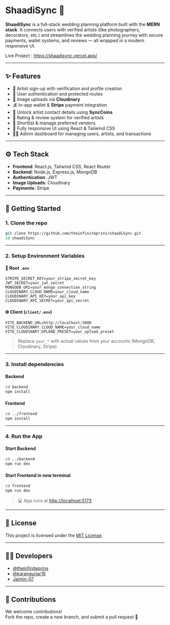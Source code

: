 # ShaadiSync 💍

**ShaadiSync** is a full-stack wedding planning platform built with the **MERN stack**. It connects users with verified artists (like photographers, decorators, etc.) and streamlines the wedding planning journey with secure payments, wallet systems, and reviews — all wrapped in a modern responsive UI.

Live Project : https://shaadisync.vercel.app/

---

## ✨ Features

- 🎨 Artist sign-up with verification and profile creation
- 🔐 User authentication and protected routes
- 📸 Image uploads via **Cloudinary**
- 💰 In-app wallet & **Stripe** payment integration
- 💬 Unlock artist contact details using **SyncCoins**
- 📝 Rating & review system for verified artists
- 📅 Shortlist & manage preferred vendors
- 📱 Fully responsive UI using React & Tailwind CSS
- 🧑‍💼 Admin dashboard for managing users, artists, and transactions

---

## ⚙️ Tech Stack

- **Frontend**: React.js, Tailwind CSS, React Router
- **Backend**: Node.js, Express.js, MongoDB
- **Authentication**: JWT
- **Image Uploads**: Cloudinary
- **Payments**: Stripe


---

## 🚀 Getting Started

### 1. Clone the repo

```bash
git clone https://github.com/theinfiniteprins/shaadiSync.git
cd shaadiSync
```

---

### 2. Setup Environment Variables

#### 🔐 Root `.env`

```env
STRIPE_SECRET_KEY=your_stripe_secret_key
JWT_SECRET=your_jwt_secret
MONGODB_URI=your_mongo_connection_string
CLOUDINARY_CLOUD_NAME=your_cloud_name
CLOUDINARY_API_KEY=your_api_key
CLOUDINARY_API_SECRET=your_api_secret
```

#### 🌐 Client (`client/.env`)

```env
VITE_BACKEND_URL=http://localhost:5000
VITE_CLOUDINARY_CLOUD_NAME=your_cloud_name
VITE_CLOUDINARY_UPLOAD_PRESET=your_upload_preset
```

> Replace `your_*` with actual values from your accounts (MongoDB, Cloudinary, Stripe)

---

### 3. Install dependencies

#### Backend
```bash
cd backend
npm install
```

#### Frontend
```bash
cd ../frontend
npm install
```

---

### 4. Run the App

#### Start Backend
```bash
cd ../backend
npm run dev
```

#### Start Frontend in new terminal
```bash
cd frontend
npm run dev
```

> 💻 App runs at [http://localhost:5173](http://localhost:5173)


---

## 📄 License

This project is licensed under the [MIT License](LICENSE).

---

## 👨‍💻 Developers

- [@theinfiniteprins](https://github.com/theinfiniteprins)
- [@karangurjar16](https://github.com/karangurjar16)
- [Jaimin-07](https://github.com/Jaimin-07)

---

## 🙌 Contributions

We welcome contributions!  
Fork the repo, create a new branch, and submit a pull request 🚀
